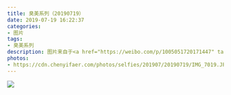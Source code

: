 ```yaml
---
title: 臭美系列（20190719）
date: 2019-07-19 16:22:37
categories:
- 图片
tags:
- 臭美系列
description: 图片来自于<a href="https://weibo.com/p/1005051720171447" target="_blank">quanmmmmm</a><br/> ​​​
photos: 
- https://cdn.chenyifaer.com/photos/selfies/201907/20190719/IMG_7019.JPG
---
```


![](https://cdn.chenyifaer.com/photos/selfies/201907/20190719/IMG_7020.JPG)
